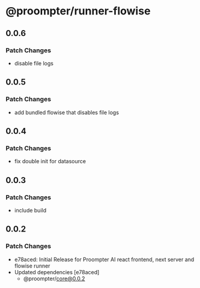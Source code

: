 # @proompter/runner-flowise

## 0.0.6

### Patch Changes

- disable file logs

## 0.0.5

### Patch Changes

- add bundled flowise that disables file logs

## 0.0.4

### Patch Changes

- fix double init for datasource

## 0.0.3

### Patch Changes

- include build

## 0.0.2

### Patch Changes

- e78aced: Initial Release for Proompter AI react frontend, next server and flowise runner
- Updated dependencies [e78aced]
  - @proompter/core@0.0.2
